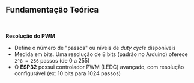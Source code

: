 ## Fundamentação Teórica

<br>

**Resolução do PWM**

- Define o número de "passos" ou níveis de *duty cycle* disponíveis
- Medida em bits. Uma resolução de 8 bits (padrão no Arduino) oferece `2^8 = 256` passos (de 0 a 255)
- O **ESP32** possui controlador PWM (LEDC) avançado, com resolução configurável (ex: 10 bits para 1024 passos)
